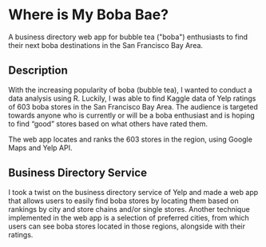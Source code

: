 # Where is My Boba Bae?
A business directory web app for bubble tea ("boba") enthusiasts to find their next boba destinations in the San Francisco Bay Area.

## Description
With the increasing popularity of boba (bubble tea), I wanted to conduct a data analysis using R. Luckily, I was able to find Kaggle data of Yelp ratings of 603 boba stores in the San Francisco Bay Area. The audience is targeted towards anyone who is currently or will be a boba enthusiast and is hoping to find “good” stores based on what others have rated them. 

The web app locates and ranks the 603 stores in the region, using Google Maps and Yelp API.

## Business Directory Service
I took a twist on the business directory service of Yelp and made a web app that allows users to easily find boba stores by locating them based on rankings by city and store chains and/or single stores. Another technique implemented in the web app is a selection of preferred cities, from which users can see boba stores located in those regions, alongside with their ratings. 
